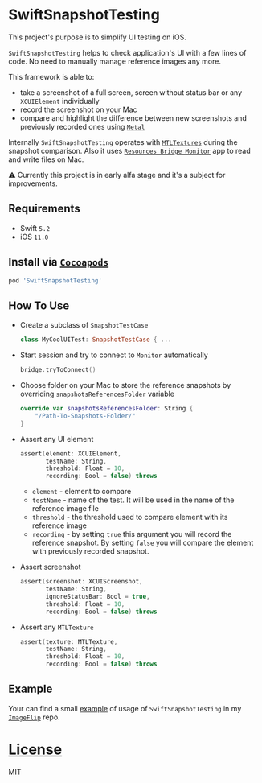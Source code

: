 # SwiftSnapshotTesting

This project's purpose is to simplify UI testing on iOS.

`SwiftSnapshotTesting` helps to check application's UI with a few lines of code. No need to manually manage reference images any more.

This framework is able to:
* take a screenshot of a full screen, screen without status bar or any `XCUIElement` individually
* record the screenshot on your Mac
* compare and highlight the difference between new screenshots and previously recorded ones using [`Metal`](https://developer.apple.com/metal/)

Internally `SwiftSnapshotTesting` operates with [`MTLTextures`](https://developer.apple.com/documentation/metal/mtltexture) during the snapshot comparison. Also it uses [`Resources Bridge Monitor`](ResourcesBridgeMonitor/) app to read and write files on Mac.

⚠️ Currently this project is in early alfa stage and it's a subject for improvements.

## Requirements

* Swift `5.2`
* iOS `11.0`

## Install via [`Cocoapods`](https://cocoapods.org)

```ruby
pod 'SwiftSnapshotTesting'
```

## How To Use

* Create a subclass of `SnapshotTestCase`

  ```Swift
  class MyCoolUITest: SnapshotTestCase { ...
  ```

* Start session and try to connect to `Monitor` automatically

  ```Swift
  bridge.tryToConnect()
  ```

* Choose folder on your Mac to store the reference snapshots by overriding `snapshotsReferencesFolder` variable

  ```Swift
  override var snapshotsReferencesFolder: String {
      "/Path-To-Snapshots-Folder/"
  }
  ```

* Assert any UI element

  ```Swift
  assert(element: XCUIElement,
         testName: String,
         threshold: Float = 10,
         recording: Bool = false) throws
  ```

  * `element` - element to compare
  * `testName` - name of the test. It will be used in the name of the reference image file
  * `threshold` - the threshold used to compare element with its reference image
  * `recording` - by setting `true` this argument you will record the reference snapshot. By setting `false` you will compare the element with previously recorded snapshot.


* Assert screenshot

  ```Swift
  assert(screenshot: XCUIScreenshot,
         testName: String,
         ignoreStatusBar: Bool = true,
         threshold: Float = 10,
         recording: Bool = false) throws
  ```

* Assert any `MTLTexture`

  ```Swift
  assert(texture: MTLTexture,
         testName: String,
         threshold: Float = 10,
         recording: Bool = false) throws
  ```

## Example

Your can find a small [example](https://github.com/eugenebokhan/Image-Flip/blob/master/ImageFlip/ImageFlipUITests/ImageFlipUITests.swift) of usage of `SwiftSnapshotTesting` in my [`ImageFlip`](https://github.com/eugenebokhan/Image-Flip) repo.

# [License](LICENSE)

MIT
